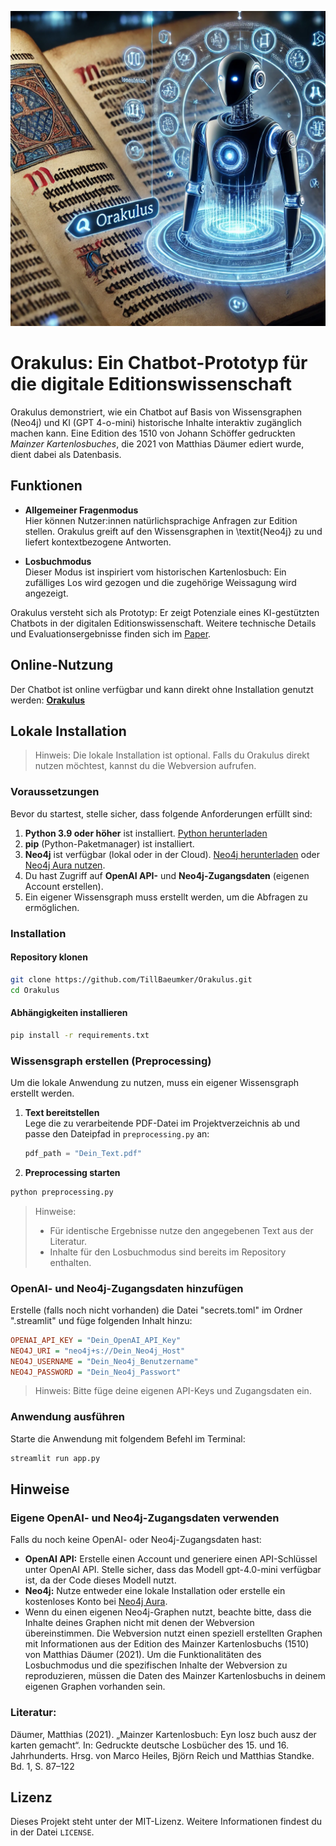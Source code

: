 ![Orakulus Chatbot(Erstellt mit Dall-E)](orakulus_chatbot.png)

# Orakulus: Ein Chatbot-Prototyp für die digitale Editionswissenschaft

Orakulus demonstriert, wie ein Chatbot auf Basis von Wissensgraphen (Neo4j) und KI (GPT 4-o-mini) historische Inhalte interaktiv zugänglich machen kann. Eine Edition des 1510 von Johann Schöffer gedruckten *Mainzer Kartenlosbuches*, die 2021 von Matthias Däumer ediert wurde, dient dabei als Datenbasis.

## Funktionen

- **Allgemeiner Fragenmodus**  
  Hier können Nutzer:innen natürlichsprachige Anfragen zur Edition stellen. Orakulus greift auf den Wissensgraphen in \textit{Neo4j} zu und liefert kontextbezogene Antworten.

- **Losbuchmodus**  
  Dieser Modus ist inspiriert vom historischen Kartenlosbuch: Ein zufälliges Los wird gezogen und die zugehörige Weissagung wird angezeigt. 

Orakulus versteht sich als Prototyp: Er zeigt Potenziale eines KI-gestützten Chatbots in der digitalen Editionswissenschaft. Weitere technische Details und Evaluationsergebnisse finden sich im [Paper](./Paper_EinZugangZuEditionen.pdf).

## Online-Nutzung

Der Chatbot ist online verfügbar und kann direkt ohne Installation genutzt werden:  [**Orakulus**](https://orakulusmainz.streamlit.app)

## Lokale Installation
> Hinweis: Die lokale Installation ist optional. Falls du Orakulus direkt nutzen möchtest, kannst du die Webversion aufrufen.

### Voraussetzungen
Bevor du startest, stelle sicher, dass folgende Anforderungen erfüllt sind:
1. **Python 3.9 oder höher** ist installiert. [Python herunterladen](https://www.python.org/downloads/)
2. **pip** (Python-Paketmanager) ist installiert.
3. **Neo4j** ist verfügbar (lokal oder in der Cloud). [Neo4j herunterladen](https://neo4j.com/download-center/) oder [Neo4j Aura nutzen](https://neo4j.com/cloud/aura/).
4. Du hast Zugriff auf **OpenAI API-** und **Neo4j-Zugangsdaten** (eigenen Account erstellen).
5. Ein eigener Wissensgraph muss erstellt werden, um die Abfragen zu ermöglichen.

### Installation

#### Repository klonen
```bash
git clone https://github.com/TillBaeumker/Orakulus.git  
cd Orakulus  
```

#### Abhängigkeiten installieren
```bash
pip install -r requirements.txt  
```

### Wissensgraph erstellen (Preprocessing)

Um die lokale Anwendung zu nutzen, muss ein eigener Wissensgraph erstellt werden.

1. **Text bereitstellen**  
   Lege die zu verarbeitende PDF-Datei im Projektverzeichnis ab und passe den Dateipfad in `preprocessing.py` an:  
   ```python
   pdf_path = "Dein_Text.pdf"
   ```

2. **Preprocessing starten**
```bash
python preprocessing.py
```

> Hinweise:
> - Für identische Ergebnisse nutze den angegebenen Text aus der Literatur.
> - Inhalte für den Losbuchmodus sind bereits im Repository enthalten.

### OpenAI- und Neo4j-Zugangsdaten hinzufügen
Erstelle (falls noch nicht vorhanden) die Datei "secrets.toml" im Ordner ".streamlit" und füge folgenden Inhalt hinzu:
 
```ini
OPENAI_API_KEY = "Dein_OpenAI_API_Key"  
NEO4J_URI = "neo4j+s://Dein_Neo4j_Host"  
NEO4J_USERNAME = "Dein_Neo4j_Benutzername"  
NEO4J_PASSWORD = "Dein_Neo4j_Passwort"  
```

> Hinweis: Bitte füge deine eigenen API-Keys und Zugangsdaten ein.

### Anwendung ausführen

Starte die Anwendung mit folgendem Befehl im Terminal:
```bash
streamlit run app.py  
```

## Hinweise

### Eigene OpenAI- und Neo4j-Zugangsdaten verwenden
Falls du noch keine OpenAI- oder Neo4j-Zugangsdaten hast:
- **OpenAI API:** Erstelle einen Account und generiere einen API-Schlüssel unter OpenAI API. Stelle sicher, dass das Modell gpt-4.0-mini verfügbar ist, da der Code dieses Modell nutzt.
- **Neo4j:** Nutze entweder eine lokale Installation oder erstelle ein kostenloses Konto bei [Neo4j Aura](https://neo4j.com/cloud/aura/).
- Wenn du einen eigenen Neo4j-Graphen nutzt, beachte bitte, dass die Inhalte deines Graphen nicht mit denen der Webversion übereinstimmen. Die Webversion nutzt einen speziell erstellten Graphen mit Informationen aus der Edition des Mainzer Kartenlosbuchs (1510) von Matthias Däumer (2021). Um die Funktionalitäten des Losbuchmodus und die spezifischen Inhalte der Webversion zu reproduzieren, müssen die Daten des Mainzer Kartenlosbuchs in deinem eigenen Graphen vorhanden sein.

### Literatur:
Däumer, Matthias (2021). „Mainzer Kartenlosbuch: Eyn losz buch ausz der karten gemacht“. In: Gedruckte deutsche Losbücher des 15. und 16. Jahrhunderts. Hrsg. von Marco Heiles, Björn Reich und Matthias Standke. Bd. 1, S. 87–122

## Lizenz
Dieses Projekt steht unter der MIT-Lizenz. Weitere Informationen findest du in der Datei `LICENSE`.

